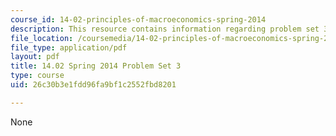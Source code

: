 ```yaml
---
course_id: 14-02-principles-of-macroeconomics-spring-2014
description: This resource contains information regarding problem set 3.
file_location: /coursemedia/14-02-principles-of-macroeconomics-spring-2014/26c30b3e1fdd96fa9bf1c2552fbd8201_MIT14_02S14_pset3.pdf
file_type: application/pdf
layout: pdf
title: 14.02 Spring 2014 Problem Set 3
type: course
uid: 26c30b3e1fdd96fa9bf1c2552fbd8201

---
```

None